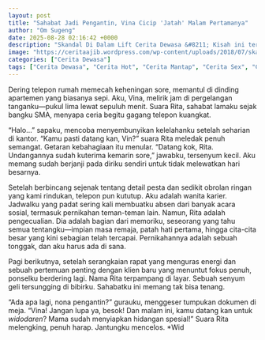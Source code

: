 ```yaml
---
layout: post
title: "Sahabat Jadi Pengantin, Vina Cicip 'Jatah' Malam Pertamanya"
author: "Om Sugeng"
date: 2025-08-28 02:16:42 +0000
description: "Skandal Di Dalam Lift Cerita Dewasa &#8211; Kisah ini terjadi beberapa waktu yang lalu, dimana saya sudah mempunyai seorang suami yang sampai sekarang masih tetap hidup rukun, Pengalaman sex saya ini..."
image: "https://ceritaajib.wordpress.com/wp-content/uploads/2018/07/skandal-di-dalam-lift.jpg?w=410&#038;h=895"
categories: ["Cerita Dewasa"]
tags: ["Cerita Dewasa", "Cerita Hot", "Cerita Mantap", "Cerita Sex", "Cinta Hanya Nafsu", "Cinta Terlarang"]
---
```


Dering telepon rumah memecah keheningan sore, memantul di dinding apartemen yang biasanya sepi. Aku, Vina, melirik jam di pergelangan tanganku—pukul lima lewat sepuluh menit. Suara Rita, sahabat lamaku sejak bangku SMA, menyapa ceria begitu gagang telepon kuangkat.

“Halo…” sapaku, mencoba menyembunyikan kelelahanku setelah seharian di kantor.
“Kamu pasti datang kan, Vin?” suara Rita meledak penuh semangat. Getaran kebahagiaan itu menular.
“Datang kok, Rita. Undangannya sudah kuterima kemarin sore,” jawabku, tersenyum kecil. Aku memang sudah berjanji pada diriku sendiri untuk tidak melewatkan hari besarnya.

Setelah berbincang sejenak tentang detail pesta dan sedikit obrolan ringan yang kami rindukan, telepon pun kututup. Aku adalah wanita karier. Jadwalku yang padat sering kali membuatku absen dari banyak acara sosial, termasuk pernikahan teman-teman lain. Namun, Rita adalah pengecualian. Dia adalah bagian dari memoriku, seseorang yang tahu semua tentangku—impian masa remaja, patah hati pertama, hingga cita-cita besar yang kini sebagian telah tercapai. Pernikahannya adalah sebuah tonggak, dan aku harus ada di sana.

Pagi berikutnya, setelah serangkaian rapat yang menguras energi dan sebuah pertemuan penting dengan klien baru yang menuntut fokus penuh, ponselku berdering lagi. Nama Rita terpampang di layar. Sebuah senyum geli tersungging di bibirku. Sahabatku ini memang tak bisa tenang.

“Ada apa lagi, nona pengantin?” gurauku, menggeser tumpukan dokumen di meja.
“Vina! Jangan lupa ya, besok! Dan malam ini, kamu datang kan untuk *widodaren*? Mama sudah menyiapkan hidangan spesial!” Suara Rita melengking, penuh harap.
Jantungku mencelos. *Wid